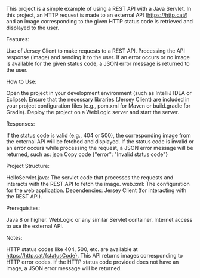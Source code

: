 This project is a simple example of using a REST API with a Java Servlet. In this project, an HTTP request is made to an external API (https://http.cat/) and an image corresponding to the given HTTP status code is retrieved and displayed to the user.

Features:

Use of Jersey Client to make requests to a REST API.
Processing the API response (image) and sending it to the user.
If an error occurs or no image is available for the given status code, a JSON error message is returned to the user.

How to Use:

Open the project in your development environment (such as IntelliJ IDEA or Eclipse).
Ensure that the necessary libraries (Jersey Client) are included in your project configuration files (e.g., pom.xml for Maven or build.gradle for Gradle).
Deploy the project on a WebLogic server and start the server.



Responses:

If the status code is valid (e.g., 404 or 500), the corresponding image from the external API will be fetched and displayed.
If the status code is invalid or an error occurs while processing the request, a JSON error message will be returned, such as:
json
Copy code
{"error": "Invalid status code"}


Project Structure:

HelloServlet.java: The servlet code that processes the requests and interacts with the REST API to fetch the image.
web.xml: The configuration for the web application.
Dependencies: Jersey Client (for interacting with the REST API).


Prerequisites:

Java 8 or higher.
WebLogic or any similar Servlet container.
Internet access to use the external API.


Notes:

HTTP status codes like 404, 500, etc. are available at https://http.cat/{statusCode}. This API returns images corresponding to HTTP error codes.
If the HTTP status code provided does not have an image, a JSON error message will be returned.
